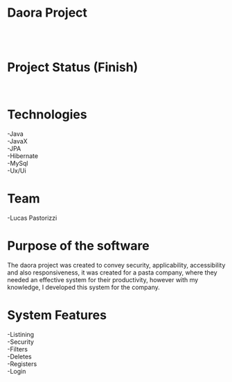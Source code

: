 # Daora Project
<br>
<br>


# Project Status (Finish)
<br>

# Technologies
-Java <br>
-JavaX <br>
-JPA <br>
-Hibernate <br>
-MySql <br>
-Ux/Ui
<br>

# Team 
-Lucas Pastorizzi
<br>
# Purpose of the software
The daora project was created to convey security, applicability, accessibility and also responsiveness, it was created for a pasta company, where they needed an effective system for their productivity, however with my knowledge, I developed this system for the company.
<br>

# System Features
-Listining <br>
-Security <br>
-Filters <br>
-Deletes <br>
-Registers <br>
-Login


